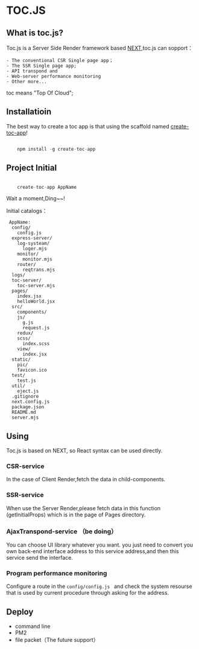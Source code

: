 # TOC.JS

## What is toc.js?
Toc.js is a Server Side Render framework based [NEXT](https://nextjs.org),toc.js can sopport：

    - The conventional CSR Single page app；
    - The SSR Single page app;
    - API transpond and 
    - Web-server performance monitoring
    - Other more...

toc means "Top Of Cloud";

## Installatioin
The best way to create a toc app is that using the scaffold named [create-toc-app](https://www.npmjs.com/package/create-toc-app)!
```javascript

    npm install -g create-toc-app

```

## Project Initial

```javascript

    create-toc-app AppName

```
Wait a moment,Ding~~!

Initial catalogs：
```
 AppName:
  config/
    config.js
  express-server/
    log-systeam/
      loger.mjs
    monitor/
      monitor.mjs
    router/
      reqtrans.mjs
  logs/
  toc-server/
    toc-server.mjs  
  pages/
    index.jsx
    helloWorld.jsx
  src/
    components/
    js/
      g.js
      request.js
    redux/
    scss/
      index.scss
    view/
      index.jsx
  static/
    pic/
    favicon.ico
  test/
    test.js
  util/
    eject.js
  .gitignore
  next.config.js
  package.json
  README.md
  server.mjs
```



## Using

Toc.js is based on NEXT, so React syntax can be used directly.


### CSR-service
In the case of Client Render,fetch the data in child-components.

### SSR-service
When use the Server Render,please fetch data in this function (getInitialProps) which is in the page of Pages directory.

### AjaxTranspond-service （be doing）
You can choose UI library  whatever you want. you just need to convert you own back-end interface address to this service address,and then this service send the interface.

### Program performance monitoring

Configure a route in the `config/config.js ` and check the system resourse that is used by current procedure through asking for the address.

## Deploy
- command line
- PM2
- file packet（The future support）
